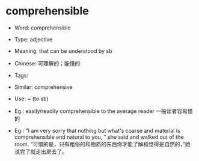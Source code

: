 # comprehensible

- Word: comprehensible

- Type: adjective
- Meaning: that can be understood by sb
- Chinese: 可理解的；能懂的
- Tags: 
- Similar: comprehensive
- Use: ~ (to sb)
- Eg.: easily/readily comprehensible to the average reader 一般读者容易懂的
- Eg.: "I am very sorry that nothing but what's coarse and material is comprehensible and natural to you, " she said and walked out of the room. “可惜的是，只有粗俗的和物质的东西你才能了解和觉得是自然的，”她说完了就走出房去了。

